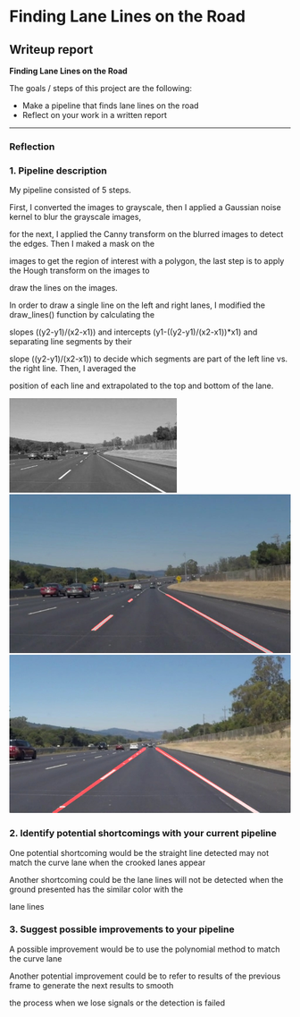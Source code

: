 # **Finding Lane Lines on the Road** 

## Writeup report

**Finding Lane Lines on the Road**

The goals / steps of this project are the following:

* Make a pipeline that finds lane lines on the road
* Reflect on your work in a written report


[//]: # (Image References)

[image1]: ./examples/grayscale.jpg "Grayscale"
[image2]: ./test_images_output/solidWhiteCurve.jpg
[image3]: ./examples/laneLines_thirdPass.jpg
---

### Reflection

### 1. Pipeline description

My pipeline consisted of 5 steps. 

First, I converted the images to grayscale, then I applied a Gaussian noise kernel to blur the grayscale images,

for the next, I applied the Canny transform on the blurred images to detect the edges. Then I maked a mask on the 

images to get the region of interest with a polygon, the last step is to apply the Hough transform on the images to

draw the lines on the images.

In order to draw a single line on the left and right lanes, I modified the draw_lines() function by calculating the

slopes ((y2-y1)/(x2-x1)) and intercepts (y1-((y2-y1)/(x2-x1))*x1) and separating line segments by their 

slope ((y2-y1)/(x2-x1)) to decide which segments are part of the left line vs. the right line. Then, I averaged the 

position of each line and extrapolated to the top and bottom of the lane.



![alt text][image1]
![alt text][image2]
![alt text][image3]


### 2. Identify potential shortcomings with your current pipeline


One potential shortcoming would be the straight line detected may not match the curve lane when the crooked lanes appear

Another shortcoming could be the lane lines will not be detected when the ground presented has the similar color with the

lane lines


### 3. Suggest possible improvements to your pipeline

A possible improvement would be to use the polynomial method to match the curve lane

Another potential improvement could be to refer to results of the previous frame to generate the next results to smooth

the process when we lose signals or the detection is failed

